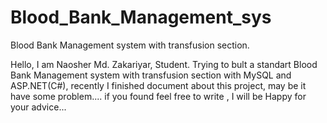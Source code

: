 # Blood_Bank_Management_sys
Blood Bank Management system with transfusion section.

Hello,
I am Naosher Md. Zakariyar, Student. Trying to bult a standart Blood Bank Management system with transfusion section with MySQL and ASP.NET(C#), recently I finished document about this project, may be it have some problem.... if you found feel free to write , I will be Happy for your advice... 
